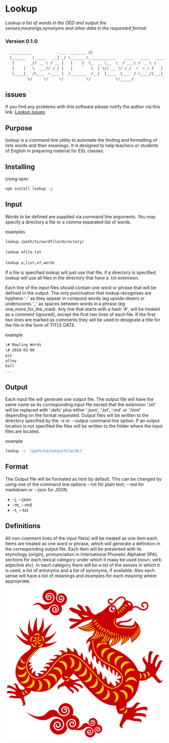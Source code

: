 
# Lookup

_Lookup a list of words in the OED and output the senses,meanings,synonyms and other data in the requested format_

### Version 0.1.0

```bash
  __________           .___ ________ Ⓒ
  \______   \ ____   __| _/ \______ \____________    ____   ____   ____  
   |       _// __ \ / __ |   |    |  \_  __ \__  \  / ___\ /  _ \ /    \ 
   |    |   \  ___// /_/ |   |    `   \  | \// __ \/ /_/  >  <_> )   |  \
   |____|_  /\___  >____ |  /_______  /__|  (____  |___  / \____/|___|  /
          \/     \/     \/          \/           \/_____/             \/ 
```

## issues
If you find any problems with this software please notify the author via this link: [Lookup issues](https://github.com/flurbius/lookup/issues/).

## Purpose

lookup is a command line utility to automate the finding and formatting of lists words and their meanings.  It is designed to help teachers or students of English in preparing material for ESL classes.


## Installing

Using npm:

```bash
npm install lookup -g
```

## Input

Words to be defined are supplied via command line arguments.  You may specify a directory a file or a comma separated list of words.

examples
```bash
lookup /path/to/wordfile/directory/

lookup afile.txt

lookup a,list,of,words 

```

If a file is specified lookup will just use that file, if a directory is specified lookup will use all files in the directory that have a .txt extension.  

Each line of the input files should contain one word or phrase that will be defined in the output.  The only punctuation that lookup recognises are hyphens '-' as they appear in compund words (eg upside-down) or underscores '_' as spaces between words in a phrase (eg one_more_for_the_road).  Any line that starts with a hash '#', will be treated as a comment (ignored), except the first two lines of each file. If the first two lines are marked as comments they will be used to designate a title for the file in the form of TITLE DATE.

example
```bash
\# Bowling Words
\# 2018-03-06
pin
alley
ball
...

```

## Output

Each input file will generate one output file.  The output file will have the same name as its corresponding input file except that the extension '.txt' will be replaced  with '.defs' plus either '.json', '.txt', '.md' or '.html' depending on the format requested.  Output files will be written to the directory specified by the -o or --output command line option.  If an output location is not specified the files will be written to the folder where the input files are located.

example
```bash
lookup -o '/path/to/outputfile/dir' 
```

## Format

The Output file will be formated as html by default.  This can be changed by using one of the command line options --txt for plain text, --md for markdown or --json for JSON.

 * -j, --json
 * -m, --md
 * -t, --txt 


## Definitions

All non-comment lines of the input file(s) will be treated as one item each. Items are treated as one word or phrase, which will generate a definition in the corresponding output file.  Each Item will be presented with its etymology (origin), pronunciation in International Phonetic Alphabet (IPA), sections for each lexical category under which it maay be used (noun, verb adjective etc).  In each category there will be a list of the senses in which it is used, a list of antonyms and a list of synonyms, if available.  Also each sense will have a list of meanings  and examples for each meaning where appropriate.


![Red Dragon](https://github.com/flurbius/lookup/blob/master/red-dragon.png)